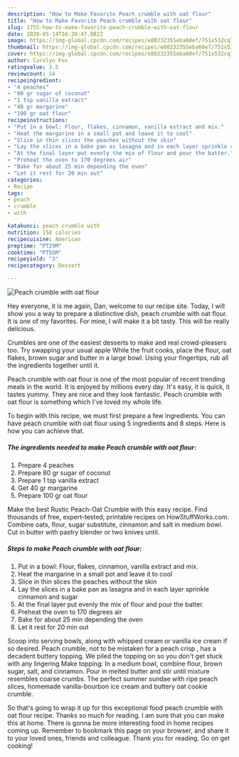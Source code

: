 ```yaml
---
description: "How to Make Favorite Peach crumble with oat flour"
title: "How to Make Favorite Peach crumble with oat flour"
slug: 1755-how-to-make-favorite-peach-crumble-with-oat-flour
date: 2020-05-14T16:20:47.082Z
image: https://img-global.cpcdn.com/recipes/e80232355eba60ef/751x532cq70/peach-crumble-with-oat-flour-recipe-main-photo.jpg
thumbnail: https://img-global.cpcdn.com/recipes/e80232355eba60ef/751x532cq70/peach-crumble-with-oat-flour-recipe-main-photo.jpg
cover: https://img-global.cpcdn.com/recipes/e80232355eba60ef/751x532cq70/peach-crumble-with-oat-flour-recipe-main-photo.jpg
author: Carolyn Fox
ratingvalue: 3.5
reviewcount: 14
recipeingredient:
- "4 peaches"
- "80 gr sugar of coconut"
- "1 tsp vanilla extract"
- "40 gr margarine"
- "100 gr oat flour"
recipeinstructions:
- "Put in a bowl: Flour, flakes, cinnamon, vanilla extract and mix."
- "Heat the margarine in a small pot and leave it to cool"
- "Slice in thin slices the peaches without the skin"
- "Lay the slices in a bake pan as lasagna and in each layer sprinkle cinnamon and sugar"
- "At the final layer put evenly the mix of flour and pour the batter."
- "Preheat the oven to 170 degrees air"
- "Bake for about 25 min depending the oven"
- "Let it rest for 20 min out"
categories:
- Recipe
tags:
- peach
- crumble
- with

katakunci: peach crumble with 
nutrition: 158 calories
recipecuisine: American
preptime: "PT29M"
cooktime: "PT55M"
recipeyield: "3"
recipecategory: Dessert

---
```



![Peach crumble with oat flour](https://img-global.cpcdn.com/recipes/e80232355eba60ef/751x532cq70/peach-crumble-with-oat-flour-recipe-main-photo.jpg)

Hey everyone, it is me again, Dan, welcome to our recipe site. Today, I will show you a way to prepare a distinctive dish, peach crumble with oat flour. It is one of my favorites. For mine, I will make it a bit tasty. This will be really delicious.

Crumbles are one of the easiest desserts to make and real crowd-pleasers too. Try swapping your usual apple While the fruit cooks, place the flour, oat flakes, brown sugar and butter in a large bowl. Using your fingertips, rub all the ingredients together until it.

Peach crumble with oat flour is one of the most popular of recent trending meals in the world. It is enjoyed by millions every day. It's easy, it is quick, it tastes yummy. They are nice and they look fantastic. Peach crumble with oat flour is something which I've loved my whole life.


To begin with this recipe, we must first prepare a few ingredients. You can have peach crumble with oat flour using 5 ingredients and 8 steps. Here is how you can achieve that.

<!--inarticleads1-->

##### The ingredients needed to make Peach crumble with oat flour:

1. Prepare 4 peaches
1. Prepare 80 gr sugar of coconut
1. Prepare 1 tsp vanilla extract
1. Get 40 gr margarine
1. Prepare 100 gr oat flour


Make the best Rustic Peach-Oat Crumble with this easy recipe. Find thousands of free, expert-tested, printable recipes on HowStuffWorks.com. Combine oats, flour, sugar substitute, cinnamon and salt in medium bowl. Cut in butter with pastry blender or two knives until. 

<!--inarticleads2-->

##### Steps to make Peach crumble with oat flour:

1. Put in a bowl: Flour, flakes, cinnamon, vanilla extract and mix.
1. Heat the margarine in a small pot and leave it to cool
1. Slice in thin slices the peaches without the skin
1. Lay the slices in a bake pan as lasagna and in each layer sprinkle cinnamon and sugar
1. At the final layer put evenly the mix of flour and pour the batter.
1. Preheat the oven to 170 degrees air
1. Bake for about 25 min depending the oven
1. Let it rest for 20 min out


Scoop into serving bowls, along with whipped cream or vanilla ice cream if so desired. Peach crumble, not to be mistaken for a peach crisp , has a decadent buttery topping. We piled the topping on so you don&#39;t get stuck with any lingering Make topping: In a medium bowl, combine flour, brown sugar, salt, and cinnamon. Pour in melted butter and stir until mixture resembles coarse crumbs. The perfect summer sundae with ripe peach slices, homemade vanilla-bourbon ice cream and buttery oat cookie crumble. 

So that's going to wrap it up for this exceptional food peach crumble with oat flour recipe. Thanks so much for reading. I am sure that you can make this at home. There is gonna be more interesting food in home recipes coming up. Remember to bookmark this page on your browser, and share it to your loved ones, friends and colleague. Thank you for reading. Go on get cooking!
